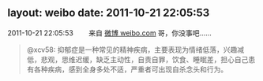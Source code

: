 layout: weibo
date: 2011-10-21 22:05:53
---
2011-10-21 22:05:53  &nbsp;&nbsp;&nbsp;&nbsp;&nbsp;&nbsp; 来自 <a href="http://weibo.com/" rel="nofollow">微博 weibo.com</a>
哥，你没事吧……
>  @xcv58: 抑郁症是一种常见的精神疾病，主要表现为情绪低落，兴趣减低，悲观，思维迟缓，缺乏主动性，自责自罪，饮食、睡眠差，担心自己患有各种疾病，感到全身多处不适，严重者可出现自杀念头和行为。 ​​​
